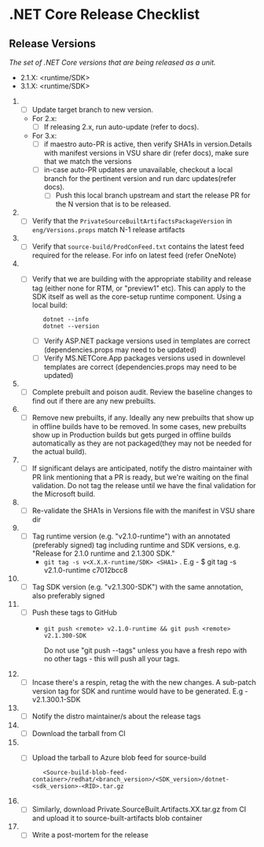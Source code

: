 # .NET Core Release Checklist

## Release Versions

_The set of .NET Core versions that are being released as a unit._

* 2.1.X: <runtime/SDK>
* 3.1.X: <runtime/SDK>

1. - [ ] Update target branch to new version.
   - For 2.x:
     - [ ] If releasing 2.x, run auto-update (refer to docs).
   - For 3.x:
     - [ ] if maestro auto-PR is active, then verify SHA1s in version.Details with manifest versions in VSU share dir (refer docs), make sure that we match the versions
     - [ ] in-case auto-PR updates are unavailable, checkout a local branch for the pertinent version and run darc updates(refer docs). 
       - [ ] Push this local branch upstream and start the release PR for the N version that is to be released.
1. - [ ] Verify that the `PrivateSourceBuiltArtifactsPackageVersion` in `eng/Versions.props` match N-1 release artifacts
1. - [ ] Verify that `source-build/ProdConFeed.txt` contains the latest feed required for the release. For info on latest feed (refer OneNote)
1. - [ ] Verify that we are building with the appropriate stability and release tag (either none for RTM, or "preview1" etc).  This can apply to the SDK itself as well as the core-setup runtime component. Using a local build:
        
            dotnet --info
            dotnet --version

      - [ ] Verify ASP.NET package versions used in templates are correct (dependencies.props may need to be updated)
      - [ ] Verify MS.NETCore.App packages versions used in downlevel templates are correct (dependencies.props may need to be updated)
1. - [ ] Complete prebuilt and poison audit. Review the baseline changes to find out if there are any new prebuilts. 
1. - [ ] Remove new prebuilts, if any. Ideally any new prebuilts that show up in offline builds have to be removed. In some cases, new prebuilts show up in Production builds but gets purged in offline builds automatically as they are not packaged(they may not be needed for the actual build).
1. - [ ] If significant delays are anticipated, notify the distro maintainer with PR link mentioning that a PR is ready, but we're waiting on the final validation. Do not tag the release until we have the final validation for the Microsoft build.
1. - [ ] Re-validate the SHA1s in Versions file with the manifest in VSU share dir
1. - [ ] Tag runtime version (e.g. "v2.1.0-runtime") with an annotated (preferably signed) tag including runtime and SDK versions, e.g. "Release for 2.1.0 runtime and 2.1.300 SDK."
      - `git tag -s v<X.X.X-runtime/SDK> <SHA1>` . E.g - $ git tag -s v2.1.0-runtime c7012bcc8
1. - [ ] Tag SDK version (e.g. "v2.1.300-SDK") with the same annotation, also preferably signed
1. - [ ] Push these tags to GitHub
      - `git push <remote> v2.1.0-runtime && git push <remote> v2.1.300-SDK`
            
        Do not use "git push --tags" unless you have a fresh repo with no other tags - this will push all your tags.
1. - [ ] Incase there's a respin, retag the with the new changes. A sub-patch version tag for SDK and runtime would have to be generated. E.g - v2.1.300.1-SDK
1. - [ ] Notify the distro maintainer/s about the release tags
1. - [ ] Download the tarball from CI
1. - [ ] Upload the tarball to Azure blob feed for source-build

            <Source-build-blob-feed-container>/redhat/<branch_version>/<SDK_version>/dotnet-<sdk_version>-<RID>.tar.gz

1. - [ ] Similarly, download Private.SourceBuilt.Artifacts.XX.tar.gz from CI and upload it to source-built-artifacts blob container
1. - [ ] Write a post-mortem for the release
